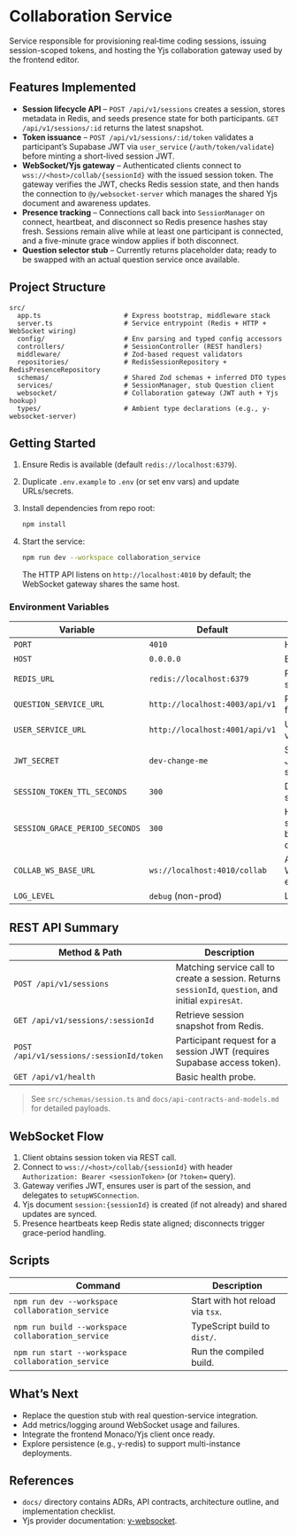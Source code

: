 # Collaboration Service

Service responsible for provisioning real‑time coding sessions, issuing session-scoped tokens, and hosting the Yjs collaboration gateway used by the frontend editor.

## Features Implemented

- **Session lifecycle API** – `POST /api/v1/sessions` creates a session, stores metadata in Redis, and seeds presence state for both participants. `GET /api/v1/sessions/:id` returns the latest snapshot.
- **Token issuance** – `POST /api/v1/sessions/:id/token` validates a participant’s Supabase JWT via `user_service` (`/auth/token/validate`) before minting a short-lived session JWT.
- **WebSocket/Yjs gateway** – Authenticated clients connect to `wss://<host>/collab/{sessionId}` with the issued session token. The gateway verifies the JWT, checks Redis session state, and then hands the connection to `@y/websocket-server` which manages the shared Yjs document and awareness updates.
- **Presence tracking** – Connections call back into `SessionManager` on connect, heartbeat, and disconnect so Redis presence hashes stay fresh. Sessions remain alive while at least one participant is connected, and a five-minute grace window applies if both disconnect.
- **Question selector stub** – Currently returns placeholder data; ready to be swapped with an actual question service once available.

## Project Structure

```
src/
  app.ts                     # Express bootstrap, middleware stack
  server.ts                  # Service entrypoint (Redis + HTTP + WebSocket wiring)
  config/                    # Env parsing and typed config accessors
  controllers/               # SessionController (REST handlers)
  middleware/                # Zod-based request validators
  repositories/              # RedisSessionRepository + RedisPresenceRepository
  schemas/                   # Shared Zod schemas + inferred DTO types
  services/                  # SessionManager, stub Question client
  websocket/                 # Collaboration gateway (JWT auth + Yjs hookup)
  types/                     # Ambient type declarations (e.g., y-websocket-server)
```

## Getting Started

1. Ensure Redis is available (default `redis://localhost:6379`).
2. Duplicate `.env.example` to `.env` (or set env vars) and update URLs/secrets.
3. Install dependencies from repo root:

   ```bash
   npm install
   ```

4. Start the service:

   ```bash
   npm run dev --workspace collaboration_service
   ```

   The HTTP API listens on `http://localhost:4010` by default; the WebSocket gateway shares the same host.

### Environment Variables

| Variable | Default | Description |
| --- | --- | --- |
| `PORT` | `4010` | HTTP port. |
| `HOST` | `0.0.0.0` | Bind address. |
| `REDIS_URL` | `redis://localhost:6379` | Redis connection string. |
| `QUESTION_SERVICE_URL` | `http://localhost:4003/api/v1` | Placeholder for future integration. |
| `USER_SERVICE_URL` | `http://localhost:4001/api/v1` | Used for token validation. |
| `JWT_SECRET` | `dev-change-me` | Secret for session JWT signing/verification. |
| `SESSION_TOKEN_TTL_SECONDS` | `300` | Duration of issued session tokens. |
| `SESSION_GRACE_PERIOD_SECONDS` | `300` | How long to keep sessions alive once both users disconnect. |
| `COLLAB_WS_BASE_URL` | `ws://localhost:4010/collab` | Advertised WebSocket endpoint. |
| `LOG_LEVEL` | `debug` (non-prod) | Logger verbosity. |

## REST API Summary

| Method & Path | Description |
| --- | --- |
| `POST /api/v1/sessions` | Matching service call to create a session. Returns `sessionId`, `question`, and initial `expiresAt`. |
| `GET /api/v1/sessions/:sessionId` | Retrieve session snapshot from Redis. |
| `POST /api/v1/sessions/:sessionId/token` | Participant request for a session JWT (requires Supabase access token). |
| `GET /api/v1/health` | Basic health probe. |

> See `src/schemas/session.ts` and `docs/api-contracts-and-models.md` for detailed payloads.

## WebSocket Flow

1. Client obtains session token via REST call.
2. Connect to `wss://<host>/collab/{sessionId}` with header `Authorization: Bearer <sessionToken>` (or `?token=` query).
3. Gateway verifies JWT, ensures user is part of the session, and delegates to `setupWSConnection`.
4. Yjs document `session:{sessionId}` is created (if not already) and shared updates are synced.
5. Presence heartbeats keep Redis state aligned; disconnects trigger grace-period handling.

## Scripts

| Command | Description |
| --- | --- |
| `npm run dev --workspace collaboration_service` | Start with hot reload via `tsx`. |
| `npm run build --workspace collaboration_service` | TypeScript build to `dist/`. |
| `npm run start --workspace collaboration_service` | Run the compiled build. |

## What’s Next

- Replace the question stub with real question-service integration.
- Add metrics/logging around WebSocket usage and failures.
- Integrate the frontend Monaco/Yjs client once ready.
- Explore persistence (e.g., y-redis) to support multi-instance deployments.

## References

- `docs/` directory contains ADRs, API contracts, architecture outline, and implementation checklist.
- Yjs provider documentation: [y-websocket](https://github.com/yjs/y-websocket).
